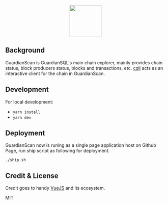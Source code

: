 <p align="center">
    <img src="public/logo.png"
        height="100">
</p>
<p align="center">

## Background

GuardianScan is GuardianSQL's main chain explorer, mainly provides chain status, block producers status, blocks and transactions, etc. [cqli](https://github.com/GuardianSQL/cql.js) acts as an interactive client for the chain in GuardianScan.

## Development

For local development:
- `yarn install`
- `yarn dev`

## Deployment

GuardianScan now is runing as a single page application host on Github Page, run ship script as following for deployment.

```
./ship.sh
```

## Credit & License 
Credit goes to handy [VueJS](https://github.com/vuejs) and its ecosystem.

MIT